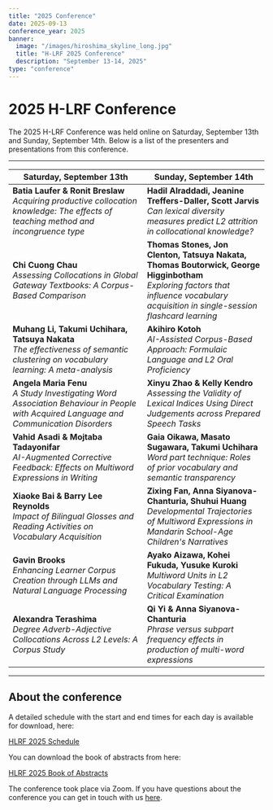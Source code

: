 ```yaml
---
title: "2025 Conference"
date: 2025-09-13
conference_year: 2025
banner:
  image: "/images/hiroshima_skyline_long.jpg"
  title: "H-LRF 2025 Conference"
  description: "September 13-14, 2025"
type: "conference"
---
```


<div class="conference-info-section">
  <h1>2025 H-LRF Conference</h1>
  <p>The 2025 H-LRF Conference was held online on Saturday, September 13th and Sunday, September 14th. Below is a list of the presenters and presentations from this conference.</p>
</div>

---

| Saturday, September 13th | Sunday, September 14th |
|-------------------------|------------------------|
| **Batia Laufer & Ronit Breslaw**<br>*Acquiring productive collocation knowledge: The effects of teaching method and incongruence type* | **Hadil Alraddadi, Jeanine Treffers-Daller, Scott Jarvis**<br>*Can lexical diversity measures predict L2 attrition in collocational knowledge?* |
| **Chi Cuong Chau**<br>*Assessing Collocations in Global Gateway Textbooks: A Corpus-Based Comparison* | **Thomas Stones, Jon Clenton, Tatsuya Nakata, Thomas Boutorwick, George Higginbotham**<br>*Exploring factors that influence vocabulary acquisition in single-session flashcard learning* |
| **Muhang Li, Takumi Uchihara, Tatsuya Nakata**<br>*The effectiveness of semantic clustering on vocabulary learning: A meta-analysis* | **Akihiro Kotoh**<br>*AI-Assisted Corpus-Based Approach: Formulaic Language and L2 Oral Proficiency* |
| **Angela Maria Fenu**<br>*A Study Investigating Word Association Behaviour in People with Acquired Language and Communication Disorders* | **Xinyu Zhao & Kelly Kendro**<br>*Assessing the Validity of Lexical Indices Using Direct Judgements across Prepared Speech Tasks* |
| **Vahid Asadi & Mojtaba Tadayonifar**<br>*AI-Augmented Corrective Feedback: Effects on Multiword Expressions in Writing* | **Gaia Oikawa, Masato Sugawara, Takumi Uchihara**<br>*Word part technique: Roles of prior vocabulary and semantic transparency* |
| **Xiaoke Bai & Barry Lee Reynolds**<br>*Impact of Bilingual Glosses and Reading Activities on Vocabulary Acquisition* | **Zixing Fan, Anna Siyanova-Chanturia, Shuhui Huang**<br>*Developmental Trajectories of Multiword Expressions in Mandarin School-Age Children's Narratives* |
| **Gavin Brooks**<br>*Enhancing Learner Corpus Creation through LLMs and Natural Language Processing* | **Ayako Aizawa, Kohei Fukuda, Yusuke Kuroki**<br>*Multiword Units in L2 Vocabulary Testing: A Critical Examination* |
| **Alexandra Terashima**<br>*Degree Adverb-Adjective Collocations Across L2 Levels: A Corpus Study* | **Qi Yi & Anna Siyanova-Chanturia**<br>*Phrase versus subpart frequency effects in production of multi-word expressions* |

---

## About the conference

A detailed schedule with the start and end times for each day is available for download, here:

[HLRF 2025 Schedule](/files/2025/HLRF_2025_Schedule.pdf)

You can download the book of abstracts from here:

[HLRF 2025 Book of Abstracts](/files/2025/HLRF_2025_Abstracts.pdf)

The conference took place via Zoom. If you have questions about the conference you can get in touch with us <a href="https://forms.gle/dNqFScXZk2F7qMpP7" target="_blank">here</a>.
